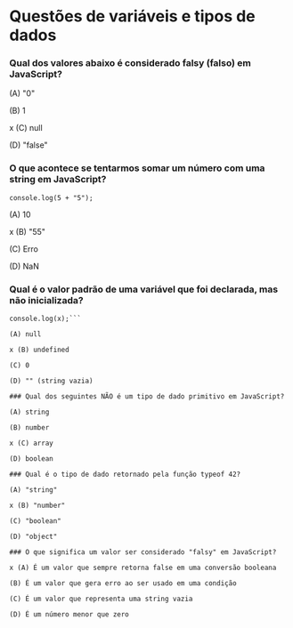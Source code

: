 # Questões de variáveis e tipos de dados

### Qual dos valores abaixo é considerado falsy (falso) em JavaScript?

(A) "0"

(B) 1

x (C) null

(D) "false"

### O que acontece se tentarmos somar um número com uma string em JavaScript?

```console.log(5 + "5");```

(A) 10

x (B) "55"

(C) Erro

(D) NaN

### Qual é o valor padrão de uma variável que foi declarada, mas não inicializada?

```let x;
console.log(x);```

(A) null

x (B) undefined

(C) 0

(D) "" (string vazia)

### Qual dos seguintes NÃO é um tipo de dado primitivo em JavaScript?

(A) string

(B) number

x (C) array

(D) boolean

### Qual é o tipo de dado retornado pela função typeof 42?

(A) "string"

x (B) "number"

(C) "boolean"

(D) "object"

### O que significa um valor ser considerado "falsy" em JavaScript?

x (A) É um valor que sempre retorna false em uma conversão booleana

(B) É um valor que gera erro ao ser usado em uma condição

(C) É um valor que representa uma string vazia

(D) É um número menor que zero